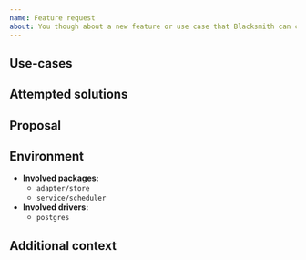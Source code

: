 ```yaml
---
name: Feature request
about: You though about a new feature or use case that Blacksmith can cover
---
```


## Use-cases

<!--
Please describe the use-cases for the feature request.
-->

## Attempted solutions

<!--
Please describe the attempted solutions.
-->

## Proposal

<!--
What is your proposal for implementing the feature?
-->

## Environment

- **Involved packages:**
  - `adapter/store`
  - `service/scheduler`
- **Involved drivers:**
  - `postgres`

## Additional context

<!--
Do you have anything to add?
-->
